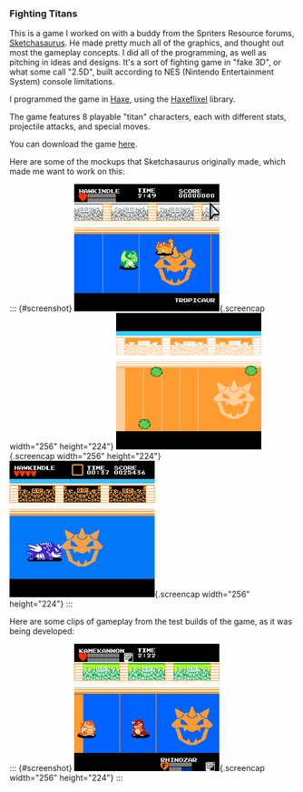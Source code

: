 
### Fighting Titans

This is a game I worked on with a buddy from the Spriters Resource forums, [Sketchasaurus](https://twitter.com/g33x).
He made pretty much all of the graphics, and thought out most the gameplay concepts.
I did all of the programming, as well as pitching in ideas and designs.
It's a sort of fighting game in \"fake 3D\", or what some call \"2.5D\",
built according to NES (Nintendo Entertainment System) console limitations.

I programmed the game in [Haxe](https://haxe.org/), using the [Haxeflixel](https://haxeflixel.com/) library.

The game features 8 playable "titan" characters, each with different stats, projectile attacks, and special moves.

You can download the game [here](#).

Here are some of the mockups that Sketchasaurus originally made, which made me want to work on this:

::: {#screenshot}
![](mockup-1.gif){.screencap width="256" height="224"}
![](mockup-2.gif){.screencap width="256" height="224"}
![](mockup-3.gif){.screencap width="256" height="224"}
:::

Here are some clips of gameplay from the test builds of the game, as it was being developed:

::: {#screenshot}
![](mockup-4.gif){.screencap width="256" height="224"}
:::
